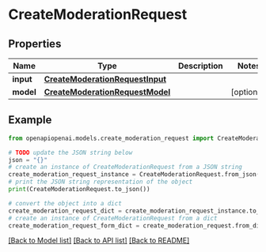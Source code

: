# CreateModerationRequest


## Properties

Name | Type | Description | Notes
------------ | ------------- | ------------- | -------------
**input** | [**CreateModerationRequestInput**](CreateModerationRequestInput.md) |  | 
**model** | [**CreateModerationRequestModel**](CreateModerationRequestModel.md) |  | [optional] 

## Example

```python
from openapiopenai.models.create_moderation_request import CreateModerationRequest

# TODO update the JSON string below
json = "{}"
# create an instance of CreateModerationRequest from a JSON string
create_moderation_request_instance = CreateModerationRequest.from_json(json)
# print the JSON string representation of the object
print(CreateModerationRequest.to_json())

# convert the object into a dict
create_moderation_request_dict = create_moderation_request_instance.to_dict()
# create an instance of CreateModerationRequest from a dict
create_moderation_request_form_dict = create_moderation_request.from_dict(create_moderation_request_dict)
```
[[Back to Model list]](../README.md#documentation-for-models) [[Back to API list]](../README.md#documentation-for-api-endpoints) [[Back to README]](../README.md)



